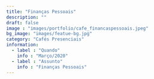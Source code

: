 ```yaml
---
title: "Finanças Pessoais"
description: ""
draft: false
image : "images/portfolio/cafe_financaspessoais.jpeg"
bg_image: "images/featue-bg.jpg"
category: "Cafés Presenciais"
information:
  - label : "Quando"
    info : "Março/2020"
  - label : "Assunto"
    info : "Finanças Pessoais"
---
```

